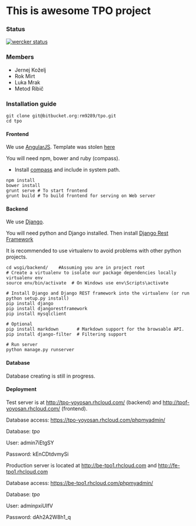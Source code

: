 # This is awesome TPO project #

### Status ###
[![wercker status](https://app.wercker.com/status/aeb20820488130dfb55a14330a7e056b/m "wercker
status")](https://app.wercker.com/project/bykey/aeb20820488130dfb55a14330a7e056b)
### Members ###
- Jernej Koželj
- Rok Mirt
- Luka Mrak
- Metod Ribič

### Installation guide ###

```shell
git clone git@bitbucket.org:rm9289/tpo.git
cd tpo
```
#### Frontend ####

We use [AngularJS](https://docs.angularjs.org/guide).
Template was stolen [here](https://almsaeedstudio.com/themes/AdminLTE/index2.html)

You will need npm, bower and ruby (compass).

- Install [compass](http://compass-style.org/install) and include in system path.

```shell
npm install
bower install
grunt serve	# To start frontend
grunt build # To build frontend for serving on Web server
```
#### Backend ####

We use [Django](http://www.django-rest-framework.org/).

You will need python and Django installed. Then install [Django Rest
Framework](http://www.django-rest-framework.org/#installation)

It is recommended to use virtualenv to avoid problems with other python projects.

```shell
cd wsgi/backend/	#Assuming you are in project root
# Create a virtualenv to isolate our package dependencies locally
virtualenv env
source env/bin/activate  # On Windows use env\Scripts\activate

# Install Django and Django REST framework into the virtualenv (or run python setup.py install)
pip install django
pip install djangorestframework
pip install mysqlclient

# Optional
pip install markdown       # Markdown support for the browsable API.
pip install django-filter  # Filtering support

# Run server
python manage.py runserver
```

#### Database ####

Database creating is still in progress.

#### Deployment ####
Test server is at http://tpo-yoyosan.rhcloud.com/ (backend) and http://tpof-yoyosan.rhcloud.com/
(frontend).

Database access: https://tpo-yoyosan.rhcloud.com/phpmyadmin/

Database: *tpo*

User: admin7iEtgSY

Password: kEnCDtdvmySi

Production server is located at 
http://be-tpo1.rhcloud.com and http://fe-tpo1.rhcloud.com

Database access: https://be-tpo1.rhcloud.com/phpmyadmin/

Database: *tpo*

User: adminpxiUIfV

Password:  dAh2A2W8h1_q 
